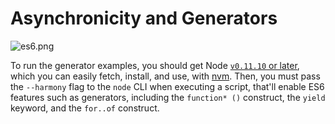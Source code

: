 # Asynchronicity and Generators

![es6.png][2]

To run the generator examples, you should get Node [`v0.11.10` or later][2], which you can easily fetch, install, and use, with [nvm][3]. Then, you must pass the `--harmony` flag to the `node` CLI when executing a script, that'll enable ES6 features such as generators, including the `function* ()` construct, the `yield` keyword, and the `for..of` construct.

[1]: https://raw.github.com/bevacqua/buildfirst/master/images/es6.png
[2]: http://nodejs.org/dist
[3]: https://github.com/creationix/nvm
